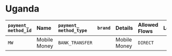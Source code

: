 # Uganda



| `payment_` `method_id` | **Name** | `payment_ method_type` | `brand` | **Details** | Allowed Flows | **Logo** |
| :--- | :--- | :--- | :--- | :--- | :--- | :--- |
| `MW` | Mobile Money | `BANK_TRANSFER` |  | Mobile Money | `DIRECT` | ​ |

